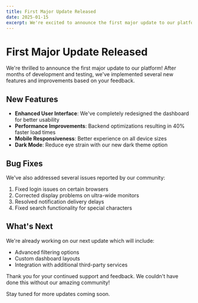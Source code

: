 ```yaml
---
title: First Major Update Released
date: 2025-01-15
excerpt: We're excited to announce the first major update to our platform with several new features and improvements.
---
```


# First Major Update Released

We're thrilled to announce the first major update to our platform! After months of development and testing, we've implemented several new features and improvements based on your feedback.

## New Features

- **Enhanced User Interface**: We've completely redesigned the dashboard for better usability
- **Performance Improvements**: Backend optimizations resulting in 40% faster load times
- **Mobile Responsiveness**: Better experience on all device sizes
- **Dark Mode**: Reduce eye strain with our new dark theme option

## Bug Fixes

We've also addressed several issues reported by our community:

1. Fixed login issues on certain browsers
2. Corrected display problems on ultra-wide monitors
3. Resolved notification delivery delays
4. Fixed search functionality for special characters

## What's Next

We're already working on our next update which will include:

- Advanced filtering options
- Custom dashboard layouts
- Integration with additional third-party services

Thank you for your continued support and feedback. We couldn't have done this without our amazing community!

Stay tuned for more updates coming soon.
